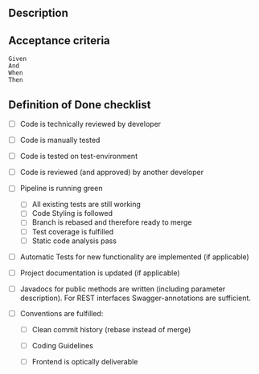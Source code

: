 ## Description

## Acceptance criteria
```
Given 
And 
When 
Then 
```

## Definition of Done checklist
- [ ] Code is technically reviewed by developer
- [ ] Code is manually tested
- [ ] Code is tested on test-environment
- [ ] Code is reviewed (and approved) by another developer

- [ ] Pipeline is running green
    - [ ] All existing tests are still working
    - [ ] Code Styling is followed
    - [ ] Branch is rebased and therefore ready to merge
    - [ ] Test coverage is fulfilled
    - [ ] Static code analysis pass
- [ ] Automatic Tests for new functionality are implemented (if applicable)
- [ ] Project documentation is updated (if applicable)
- [ ] Javadocs for public methods are written (including parameter description). For REST interfaces Swagger-annotations are sufficient.
- [ ] Conventions are fulfilled:
    - [ ] Clean commit history (rebase instead of merge)
    - [ ] Coding Guidelines
    - [ ] Frontend is optically deliverable 

